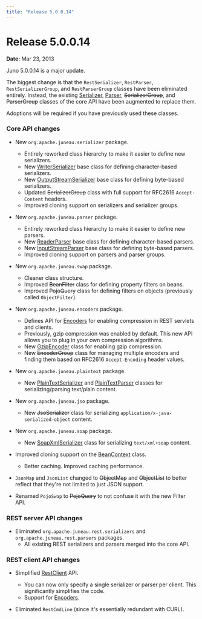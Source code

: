 ```yaml
---
title: "Release 5.0.0.14"
---
```


# Release 5.0.0.14

**Date:** Mar 23, 2013

Juno 5.0.0.14 is a major update.

The biggest change is that the `RestSerializer`, `RestParser`, `RestSerializerGroup`, and `RestParserGroup` classes have
been eliminated entirely.
Instead, the existing <a href="/site/apidocs/org/apache/juneau/serializer/Serializer.html" target="_blank">Serializer</a>,
<a href="/site/apidocs/org/apache/juneau/parser/Parser.html" target="_blank">Parser</a>,  ~~SerializerGroup~~, and  ~~ParserGroup~~ classes of the
core API have been augmented to replace them.

Adoptions will be required if you have previously used these classes.

### Core API changes

- New `org.apache.juneau.serializer` package.
  - Entirely reworked class hierarchy to make it easier to define new serializers.
  - New <a href="/site/apidocs/org/apache/juneau/serializer/WriterSerializer.html" target="_blank">WriterSerializer</a> base class for defining
    character-based serializers.
  - New <a href="/site/apidocs/org/apache/juneau/serializer/OutputStreamSerializer.html" target="_blank">OutputStreamSerializer</a> base class for
    defining byte-based serializers.
  - Updated  ~~SerializerGroup~~ class with full support for RFC2616 `Accept-Content` headers.
  - Improved cloning support on serializers and serializer groups.

- New `org.apache.juneau.parser` package.
  - Entirely reworked class hierarchy to make it easier to define new parsers.
  - New <a href="/site/apidocs/org/apache/juneau/parser/ReaderParser.html" target="_blank">ReaderParser</a> base class for defining
    character-based parsers.
  - New <a href="/site/apidocs/org/apache/juneau/parser/InputStreamParser.html" target="_blank">InputStreamParser</a> base class for defining
    byte-based parsers.
  - Improved cloning support on parsers and parser groups.

- New `org.apache.juneau.swap` package.
  - Cleaner class structure.
  - Improved  ~~BeanFilter~~ class for defining property filters on beans.
  - Improved  ~~PojoQuery~~ class for defining filters on objects (previously called `ObjectFilter`).

- New `org.apache.juneau.encoders` package.
  - Defines API for <a href="/site/apidocs/org/apache/juneau/encoders/Encoder.html" target="_blank">Encoders</a> for enabling compression in REST
    servlets and clients.
  - Previously, gzip compression was enabled by default.
    This new API allows you to plug in your own compression algorithms.
  - New <a href="/site/apidocs/org/apache/juneau/encoders/GzipEncoder.html" target="_blank">GzipEncoder</a> class for enabling gzip compression.
  - New ~~EncoderGroup~~ class for managing multiple encoders and finding them based on RFC2616 `Accept-Encoding`
    header values.

- New `org.apache.juneau.plaintext` package.
  - New <a href="/site/apidocs/org/apache/juneau/plaintext/PlainTextSerializer.html" target="_blank">PlainTextSerializer</a> and
    <a href="/site/apidocs/org/apache/juneau/plaintext/PlainTextParser.html" target="_blank">PlainTextParser</a> classes for
    serializing/parsing text/plain content.

- New `org.apache.juneau.jso` package.
  - New ~~JsoSerializer~~ class for serializing `application/x-java-serialized-object` content.

- New `org.apache.juneau.soap` package.
  - New <a href="/site/apidocs/org/apache/juneau/soap/SoapXmlSerializer.html" target="_blank">SoapXmlSerializer</a> class for serializing
    `text/xml+soap` content.

- Improved cloning support on the <a href="/site/apidocs/org/apache/juneau/BeanContext.html" target="_blank">BeanContext</a> class.
  - Better caching. Improved caching performance.

- `JsonMap` and `JsonList` changed to  ~~ObjectMap~~ and  ~~ObjectList~~ to better reflect that they're not limited
  to just JSON support.

- Renamed `PojoSwap` to  ~~PojoQuery~~ to not confuse it with the new Filter API.

### REST server API changes

- Eliminated `org.apache.juneau.rest.serializers` and `org.apache.juneau.rest.parsers` packages.
  - All existing REST serializers and parsers merged into the core API.

### REST client API changes

- Simplified <a href="/site/apidocs/org/apache/juneau/rest/client/RestClient.html" target="_blank">RestClient</a> API.
  - You can now only specify a single serializer or parser per client. This significantly simplifies the code.
  - Support for <a href="/site/apidocs/org/apache/juneau/encoders/Encoder.html" target="_blank">Encoders</a>.

- Eliminated `RestCmdLine` (since it's essentially redundant with CURL).